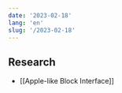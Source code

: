 ```yaml
---
date: '2023-02-18'
lang: 'en'
slug: '/2023-02-18'
---
```


## Research

- [[Apple-like Block Interface]]
